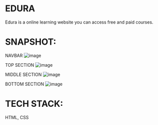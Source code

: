 # EDURA
Edura is a online learning website you can access free and paid courses.

# SNAPSHOT:

NAVBAR ![image](https://github.com/DivYam062/UI/assets/106383705/e6368e7a-9464-436e-8818-f4650a59c487)

TOP SECTION ![image](https://github.com/DivYam062/UI/assets/106383705/c30dc491-4dd0-4cec-b154-ed6bd9ab41dc)

MIDDLE SECTION ![image](https://github.com/DivYam062/UI/assets/106383705/e87b4607-6bd7-428e-8c17-1b761bc793a0)

BOTTOM SECTION ![image](https://github.com/DivYam062/UI/assets/106383705/69b4ee9c-f27a-48ac-ba23-cb3a7c5358e2)

# TECH STACK:
 HTML, CSS
